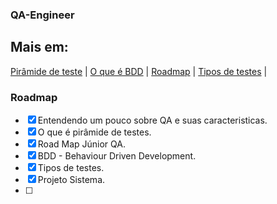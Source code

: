 ###  QA-Engineer

##  Mais em: 
[Pirâmide de teste](https://devporai.com.br/piramide-de-testes/#:~:text=A%20pir%C3%A2mide%20de%20testes%20%C3%A9,ser%20implementados%20em%20cada%20n%C3%ADvel.)  | 
[O que é BDD](https://www.youtube.com/watch?v=HH-m46ldctw)  |
[Roadmap](https://medium.com/slalom-build/quality-engineer-learning-roadmap-fddfcb77409e)  |
[Tipos de testes](https://www.monitoratec.com.br/blog/quais-os-tipos-de-testes-de-software-e-por-que-automatiza-los/)  |

### Roadmap

- [x] Entendendo um pouco sobre QA e suas caracteristicas.
- [x] O que é pirâmide de testes.
- [x] Road Map Júnior QA.
- [x] BDD - Behaviour Driven Development. 
- [x] Tipos de testes. 
- [x] Projeto Sistema.
- [ ]  